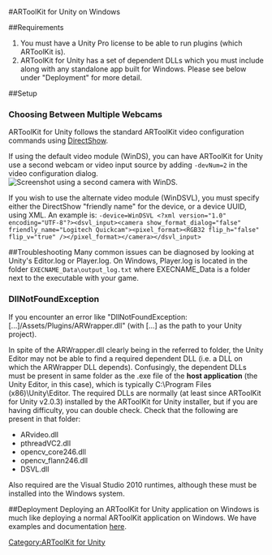 #ARToolKit for Unity on Windows

##Requirements
1.   You must have a Unity Pro license to be able to run plugins (which ARToolKit is).
2.   ARToolKit for Unity has a set of dependent DLLs which you must include along with any standalone app built for Windows. Please see below under "Deployment" for more detail.

##Setup

### Choosing Between Multiple Webcams
ARToolKit for Unity follows the standard ARToolKit video configuration commands using [DirectShow][directshow_config].

If using the default video module (WinDS), you can have ARToolKit for Unity use a second webcam or video input source by adding `-devNum=2` in the video configuration dialog.
![Screenshot using a second camera with WinDS.][winds_camera]

If you wish to use the alternate video module (WinDSVL), you must specify either the DirectShow "friendly name" for the device, or a device UUID, using XML. An example is: `-device=WinDSVL <?xml version="1.0" encoding="UTF-8"?><dsvl_input><camera show_format_dialog="false" friendly_name="Logitech Quickcam"><pixel_format><RGB32 flip_h="false" flip_v="true" /></pixel_format></camera></dsvl_input>`

##Troubleshooting
Many common issues can be diagnosed by looking at Unity's Editor.log or Player.log. On Windows, Player.log is located in the folder `EXECNAME_Data\output_log.txt` where EXECNAME_Data is a folder next to the executable with your game.

### DllNotFoundException
If you encounter an error like "DllNotFoundException: [...]/Assets/Plugins/ARWrapper.dll" (with [...] as the path to your Unity project).

In spite of the ARWrapper.dll clearly being in the referred to folder, the Unity Editor may not be able to find a required dependent DLL (i.e. a DLL on which the ARWrapper DLL depends). Confusingly, the dependent DLLs must be present in same folder as the .exe file of the **host application** (the Unity Editor, in this case), which is typically C:\\Program Files (x86)\\Unity\\Editor. The required DLLs are normally (at least since ARToolKit for Unity v2.0.3) installed by the ARToolKit for Unity installer, but if you are having difficulty, you can double check. Check that the following are present in that folder:
-   ARvideo.dll
-   pthreadVC2.dll
-   opencv_core246.dll
-   opencv_flann246.dll
-   DSVL.dll

Also required are the Visual Studio 2010 runtimes, although these must be installed into the Windows system.

##Deployment
Deploying an ARToolKit for Unity application on Windows is much like deploying a normal ARToolKit application on Windows. We have examples and documentation [here][deploy].

[directshow_config]:/Configuring_video_capture_in_ARToolKit_Professional#AR_VIDEO_DEVICE_WINDOWS_DIRECTSHOW "wikilink"
[winds_camera]:/File:ARToolKit_for_Unity_Windows_WinDS_second_camera.png "wikilink"
[deploy]:/deploying_an_application
[Category:ARToolKit for Unity](/Category:ARToolKit_for_Unity "wikilink")